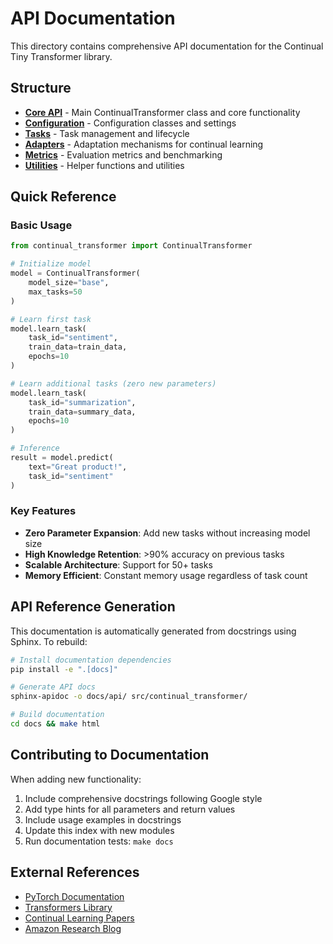 # API Documentation

This directory contains comprehensive API documentation for the Continual Tiny Transformer library.

## Structure

- **[Core API](core.md)** - Main ContinualTransformer class and core functionality
- **[Configuration](config.md)** - Configuration classes and settings
- **[Tasks](tasks.md)** - Task management and lifecycle
- **[Adapters](adapters.md)** - Adaptation mechanisms for continual learning
- **[Metrics](metrics.md)** - Evaluation metrics and benchmarking
- **[Utilities](utils.md)** - Helper functions and utilities

## Quick Reference

### Basic Usage

```python
from continual_transformer import ContinualTransformer

# Initialize model
model = ContinualTransformer(
    model_size="base",
    max_tasks=50
)

# Learn first task
model.learn_task(
    task_id="sentiment",
    train_data=train_data,
    epochs=10
)

# Learn additional tasks (zero new parameters)
model.learn_task(
    task_id="summarization",
    train_data=summary_data, 
    epochs=10
)

# Inference
result = model.predict(
    text="Great product!",
    task_id="sentiment"
)
```

### Key Features

- **Zero Parameter Expansion**: Add new tasks without increasing model size
- **High Knowledge Retention**: >90% accuracy on previous tasks
- **Scalable Architecture**: Support for 50+ tasks
- **Memory Efficient**: Constant memory usage regardless of task count

## API Reference Generation

This documentation is automatically generated from docstrings using Sphinx. To rebuild:

```bash
# Install documentation dependencies
pip install -e ".[docs]"

# Generate API docs
sphinx-apidoc -o docs/api/ src/continual_transformer/

# Build documentation
cd docs && make html
```

## Contributing to Documentation

When adding new functionality:

1. Include comprehensive docstrings following Google style
2. Add type hints for all parameters and return values
3. Include usage examples in docstrings
4. Update this index with new modules
5. Run documentation tests: `make docs`

## External References

- [PyTorch Documentation](https://pytorch.org/docs/)
- [Transformers Library](https://huggingface.co/docs/transformers/)
- [Continual Learning Papers](https://continualai.org/research/)
- [Amazon Research Blog](https://www.amazon.science/blog)